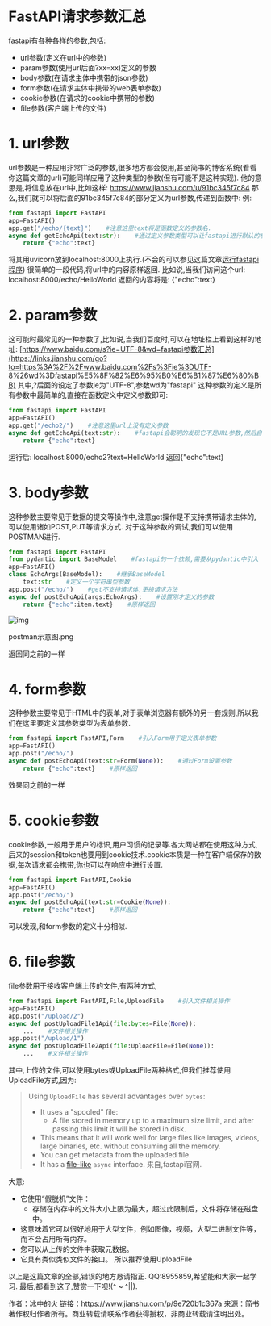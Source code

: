 # FastAPI请求参数汇总

fastapi有各种各样的参数,包括:

- url参数(定义在url中的参数)
- param参数(使用url后面?xx=xx)定义的参数
- body参数(在请求主体中携带的json参数)
- form参数(在请求主体中携带的web表单参数)
- cookie参数(在请求的cookie中携带的参数)
- file参数(客户端上传的文件)

# 1. url参数

url参数是一种应用非常广泛的参数,很多地方都会使用,甚至简书的博客系统(看看你这篇文章的url)可能同样应用了这种类型的参数(但有可能不是这种实现).
 他的意思是,将信息放在url中,比如这样:
 https://www.jianshu.com/u/91bc345f7c84
 那么,我们就可以将后面的91bc345f7c84的部分定义为url参数,传递到函数中:
 例:



```python
from fastapi import FastAPI
app=FastAPI()
app.get("/echo/{text}")    #注意这里text将是函数定义的参数名.
async def getEchoApi(text:str):    #通过定义参数类型可以让fastapi进行默认的参数检查.
    return {"echo":text}
```

将其用uvicorn放到localhost:8000上执行.(不会的可以参见这篇文章[运行fastapi程序](https://www.jianshu.com/p/3345ec184adf))
 很简单的一段代码,将url中的内容原样返回.
 比如说,当我们访问这个url:
 localhost:8000/echo/HelloWorld
 返回的内容将是:
 {"echo":text}

# 2. param参数

这可能时最常见的一种参数了,比如说,当我们百度时,可以在地址栏上看到这样的地址:
 [https://www.baidu.com/s?ie=UTF-8&wd=fastapi参数汇总](https://links.jianshu.com/go?to=https%3A%2F%2Fwww.baidu.com%2Fs%3Fie%3DUTF-8%26wd%3Dfastapi%E5%8F%82%E6%95%B0%E6%B1%87%E6%80%BB)
 其中,?后面的设定了参数ie为"UTF-8",参数wd为"fastapi"
 这种参数的定义是所有参数中最简单的,直接在函数定义中定义参数即可:



```python
from fastapi import FastAPI
app=FastAPI()
app.get("/echo2/")    #注意这里url上没有定义参数
async def getEchoApi(text:str):    #fastapi会聪明的发现它不是URL参数,然后自动将他识别为param参数.
    return {"echo":text}
```

运行后:
 localhost:8000/echo2?text=HelloWorld
 返回{"echo":text}

# 3. body参数

这种参数主要常见于数据的提交等操作中,注意get操作是不支持携带请求主体的,可以使用诸如POST,PUT等请求方式.
 对于这种参数的调试,我们可以使用POSTMAN进行.



```python
from fastapi import FastAPI
from pydantic import BaseModel    #fastapi的一个依赖,需要从pydantic中引入
app=FastAPI()
class EchoArgs(BaseModel):    #继承BaseModel
    text:str    #定义一个字符串型参数
app.post("/echo/")    #get不支持请求体,更换请求方法
async def postEchoApi(args:EchoArgs):    #设置刚才定义的参数
    return {"echo":item.text}    #原样返回
```

![img](https:////upload-images.jianshu.io/upload_images/20576062-660472c0748528ec.png?imageMogr2/auto-orient/strip|imageView2/2/w/1200/format/webp)

postman示意图.png



返回同之前的一样

# 4. form参数

这种参数主要常见于HTML中的表单,对于表单浏览器有额外的另一套规则,所以我们在这里要定义其参数类型为表单参数.



```python
from fastapi import FastAPI,Form    #引入Form用于定义表单参数
app=FastAPI()
app.post("/echo/") 
async def postEchoApi(text:str=Form(None)):    #通过Form设置参数
    return {"echo":text}    #原样返回
```

效果同之前的一样

# 5. cookie参数

cookie参数,一般用于用户的标识,用户习惯的记录等.各大网站都在使用这种方式,后来的session和token也要用到cookie技术.cookie本质是一种在客户端保存的数据,每次请求都会携带,你也可以在响应中进行设置.



```python
from fastapi import FastAPI,Cookie
app=FastAPI()
app.post("/echo/") 
async def postEchoApi(text:str=Cookie(None)):
    return {"echo":text}    #原样返回
```

可以发现,和form参数的定义十分相似.

# 6. file参数

file参数用于接收客户端上传的文件,有两种方式,



```python
from fastapi import FastAPI,File,UploadFile    #引入文件相关操作
app=FastAPI()
app.post("/upload/2") 
async def postUploadFile1Api(file:bytes=File(None)):
    ...    #文件相关操作
app.post("/upload/1")
async def postUploadFile2Api(file:UploadFile=File(None)):
    ...    #文件相关操作
```

其中,上传的文件,可以使用bytes或UploadFile两种格式,但我们推荐使用UploadFile方式,因为:

> Using `UploadFile` has several advantages over `bytes`:
>
> - It uses a "spooled" file:
>   - A file stored in memory up to a maximum size limit, and after passing this limit it will be stored in disk.
> - This means that it will work well for large files like images, videos, large binaries, etc. without consuming all the memory.
> - You can get metadata from the uploaded file.
> - It has a [file-like](https://links.jianshu.com/go?to=https%3A%2F%2Fdocs.python.org%2F3%2Fglossary.html%23term-file-like-object) `async` interface.
>    来自,fastapi官网.

大意:

- 它使用“假脱机”文件：
  - 存储在内存中的文件大小上限为最大，超过此限制后，文件将存储在磁盘中。
- 这意味着它可以很好地用于大型文件，例如图像，视频，大型二进制文件等，而不会占用所有内存。
- 您可以从上传的文件中获取元数据。
- 它具有类似类似文件的接口。
   所以推荐使用UploadFile



 以上是这篇文章的全部,错误的地方恳请指正.
 QQ:8955859,希望能和大家一起学习.
 最后,都看到这了,赞赏一下呗!(^ ~ ^||).



作者：冰中的火
链接：https://www.jianshu.com/p/9e720b1c367a
来源：简书
著作权归作者所有。商业转载请联系作者获得授权，非商业转载请注明出处。